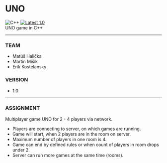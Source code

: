 # UNO  
![C++](https://img.shields.io/badge/C%2B%2B-00599C?style=flat-square&logo=c%2B%2B&logoColor=white)
[![Latest 1.0](https://img.shields.io/badge/latest-v1.0-red.svg?style=flat-square)]()  
UNO game in C++

----------------------------------------------------------------------------------------------------------------------------------
### TEAM 
- Matúš Halička
- Martin Mišík
- Erik Kostelansky

### VERSION
- 1.0

----------------------------------------------------------------------------------------------------------------------------------
### ASSIGNMENT
Multiplayer game UNO for 2 - 4 players via network.
- Players are connecting to server, on which games are running.
- Game will start, when 2 players are in the room on server.
- Maximum number of players in one room is 4.
- Game can end by defined rules or when count of players in room drops under 2.
- Server can run more games at the same time (rooms).

